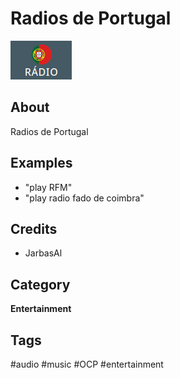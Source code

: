 # Radios de Portugal
![radios_pt.png](radios_pt.png)

## About 

Radios de Portugal

## Examples 

* "play RFM"
* "play radio fado de coimbra"


## Credits 
- JarbasAl

## Category
**Entertainment**

## Tags
#audio 
#music
#OCP
#entertainment

